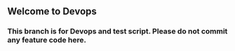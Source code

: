 ## Welcome to Devops

### This branch is for Devops and test script. Please do not commit any feature code here.